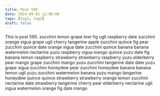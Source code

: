 ```yaml
---
title: Post 590
date: 2024-09-01 12:00:00
tags: [tag1, tag2]
draft: false
---
```

This is post 590.
zucchini
lemon
grape
kiwi
fig
ugli
raspberry
date
zucchini
orange
xigua
grape
ugli
cherry
tangerine
apple
zucchini
quince
fig
pear
zucchini
quince
date
orange
xigua
date
zucchini
quince
banana
banana
watermelon
nectarine
yuzu
raspberry
xigua
mango
quince
yuzu
date
fig
banana
lemon
raspberry
strawberry
strawberry
raspberry
yuzu
elderberry
pear
mango
grape
zucchini
mango
yuzu
zucchini
tangerine
date
date
yuzu
grape
xigua
zucchini
honeydew
pear
zucchini
honeydew
banana
banana
lemon
ugli
yuzu
zucchini
watermelon
banana
yuzu
mango
tangerine
honeydew
quince
quince
strawberry
strawberry
orange
lemon
zucchini
nectarine
date
strawberry
tangerine
cherry
pear
elderberry
nectarine
ugli
xigua
watermelon
orange
fig
date
mango
